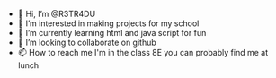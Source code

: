 - 👋 Hi, I’m @R3TR4DU
- 👀 I’m interested in making projects for my school
- 🌱 I’m currently learning html and java script for fun
- 💞️ I’m looking to collaborate on github
- 📫 How to reach me I'm in the class 8E you can probably find me at lunch

<!---
R3TR4DU/R3TR4DU is a ✨ special ✨ repository because its `README.md` (this file) appears on your GitHub profile.
You can click the Preview link to take a look at your changes.
--->

